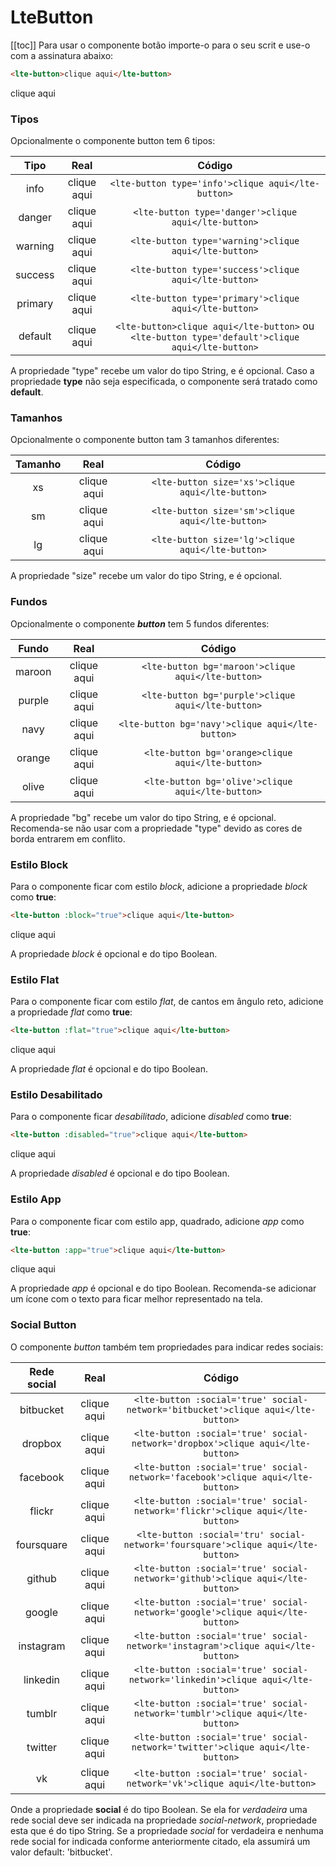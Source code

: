 # LteButton

[[toc]]
Para usar o componente botão importe-o para o seu scrit e use-o com a assinatura abaixo:

```html
<lte-button>clique aqui</lte-button>
```
<lte-button type='default'>clique aqui</lte-button> 

### Tipos

Opcionalmente o componente button tem 6 tipos:

| Tipo          | Real                                              | Código |
|:-------------:|:-------------------------------------------------:|:-------:|
| info          | <lte-button type='info'>clique aqui</lte-button>  | ```<lte-button type='info'>clique aqui</lte-button>```|
| danger     | <lte-button type='danger'>clique aqui</lte-button>      | ```<lte-button type='danger'>clique aqui</lte-button>```| 
| warning | <lte-button type='warning'>clique aqui</lte-button>      | ```<lte-button type='warning'>clique aqui</lte-button>```|
| success| <lte-button type='success'>clique aqui</lte-button>      | ```<lte-button type='success'>clique aqui</lte-button>```|
| primary| <lte-button type='primary'>clique aqui</lte-button>      | ```<lte-button type='primary'>clique aqui</lte-button>```|
| default | <lte-button >clique aqui</lte-button>      | ```<lte-button>clique aqui</lte-button>``` ou  ```<lte-button type='default'>clique aqui</lte-button>```|


A propriedade "type" recebe um valor do tipo String, e é opcional. Caso a propriedade __type__ não seja especificada, o componente será tratado como __default__.

### Tamanhos 

Opcionalmente o componente button tam 3 tamanhos diferentes:

| Tamanho        | Real                                              | Código |
|:-------------:|:-------------------------------------------------:|:-------:|
| xs | <lte-button type='info' size='xs'>clique aqui</lte-button>      | ```<lte-button size='xs'>clique aqui</lte-button>```|
| sm         | <lte-button type='info' size='sm'>clique aqui</lte-button>  | ```<lte-button size='sm'>clique aqui</lte-button>```|
| lg   | <lte-button type='info' size='lg'>clique aqui</lte-button>      | ```<lte-button size='lg'>clique aqui</lte-button>```| 

A propriedade "size" recebe um valor do tipo String, e é opcional.

### Fundos

Opcionalmente o componente **_button_** tem 5 fundos diferentes:


| Fundo        | Real                                              | Código |
|:-------------:|:-------------------------------------------------:|:-------:|
| maroon          | <lte-button bg='maroon'>clique aqui</lte-button>  | ```<lte-button bg='maroon'>clique aqui</lte-button>```|
| purple     | <lte-button bg='purple'>clique aqui</lte-button>      | ```<lte-button bg='purple'>clique aqui</lte-button>```| 
| navy| <lte-button bg='navy'>clique aqui</lte-button>      | ```<lte-button bg='navy'>clique aqui</lte-button>```|
| orange| <lte-button bg='orange'>clique aqui</lte-button>      | ```<lte-button bg='orange>clique aqui</lte-button>```|
| olive| <lte-button bg='olive'>clique aqui</lte-button>      | ```<lte-button bg='olive'>clique aqui</lte-button>```|

A propriedade "bg" recebe um valor do tipo String, e é opcional. Recomenda-se não usar com a propriedade "type" devido as cores de borda entrarem em conflito.

### Estilo Block

Para o componente ficar com estilo _block_, adicione a propriedade _block_ como **true**:

```html
<lte-button :block="true">clique aqui</lte-button>
```
<lte-button :block="true" type='default'>clique aqui</lte-button> 

A propriedade _block_ é opcional e do tipo Boolean.

### Estilo Flat

Para o componente ficar com estilo _flat_, de cantos em ângulo reto, adicione a propriedade _flat_ como **true**:

```html
<lte-button :flat="true">clique aqui</lte-button>
```
<lte-button :flat="true" type='default'>clique aqui</lte-button> 

A propriedade _flat_ é opcional e do tipo Boolean.


### Estilo Desabilitado

Para o componente ficar _desabilitado_, adicione _disabled_ como **true**:

```html
<lte-button :disabled="true">clique aqui</lte-button>
```
<lte-button :disabled="true" type='default'>clique aqui</lte-button> 

A propriedade _disabled_ é opcional e do tipo Boolean.


### Estilo App

Para o componente ficar com estilo app, quadrado, adicione _app_ como **true**:

```html
<lte-button :app="true">clique aqui</lte-button>
```
<lte-button :app="true" type='default'>clique aqui</lte-button> 

A propriedade _app_ é opcional e do tipo Boolean. Recomenda-se adicionar um ícone com o texto para ficar melhor representado na tela.


### Social Button

O componente _button_ também tem propriedades para indicar redes sociais:


| Rede social        | Real                                              | Código |
|:-------------:|:-------------------------------------------------:|:-------:|
| bitbucket        | <lte-button :social='true' social-network='bitbucket'>clique aqui</lte-button>  | ```<lte-button :social='true' social-network='bitbucket'>clique aqui</lte-button>```|
| dropbox  | <lte-button :social='true' social-network='dropbox'>clique aqui</lte-button>      | ```<lte-button :social='true' social-network='dropbox'>clique aqui</lte-button>```| 
| facebook | <lte-button :social='true' social-network='facebook'>clique aqui</lte-button>      | ```<lte-button :social='true' social-network='facebook'>clique aqui</lte-button>```|
| flickr| <lte-button :social='true' social-network='flickr'>clique aqui</lte-button>      | ```<lte-button :social='true' social-network='flickr'>clique aqui</lte-button>```|
| foursquare| <lte-button :social='true' social-network='foursquare'>clique aqui</lte-button>      | ```<lte-button :social='tru' social-network='foursquare'>clique aqui</lte-button>```|
| github | <lte-button :social='true' social-network='github'>clique aqui</lte-button>      | ```<lte-button :social='true' social-network='github'>clique aqui</lte-button>```|
| google | <lte-button :social='true' social-network='google'>clique aqui</lte-button>      | ```<lte-button :social='true' social-network='google'>clique aqui</lte-button>```|
| instagram | <lte-button :social='true' social-network='instagram'>clique aqui</lte-button>      | ```<lte-button :social='true' social-network='instagram'>clique aqui</lte-button>```|
| linkedin | <lte-button :social='true' social-network='linkedin'>clique aqui</lte-button>      | ```<lte-button :social='true' social-network='linkedin'>clique aqui</lte-button>```|
| tumblr | <lte-button :social='true' social-network='tumblr'>clique aqui</lte-button>      | ```<lte-button :social='true' social-network='tumblr'>clique aqui</lte-button>```|
| twitter | <lte-button :social='true' social-network='twitter'>clique aqui</lte-button>      | ```<lte-button :social='true' social-network='twitter'>clique aqui</lte-button>```|
| vk | <lte-button :social='true' social-network='vk'>clique aqui</lte-button>      | ```<lte-button :social='true' social-network='vk'>clique aqui</lte-button>```|


Onde a propriedade **social** é do tipo Boolean. Se ela for _verdadeira_ uma rede social deve ser indicada na propriedade _social-network_, propriedade esta que é do tipo String. Se a propriedade _social_ for verdadeira e nenhuma rede social for indicada conforme anteriormente citado, ela assumirá um valor default: 'bitbucket'.

